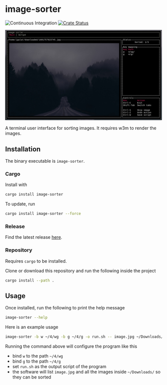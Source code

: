 # image-sorter

![Continuous Integration](https://github.com/jgalat/image-sorter/workflows/Continuous%20Integration/badge.svg)
[![Crate Status](https://img.shields.io/crates/v/image-sorter.svg)](https://crates.io/crates/image-sorter)

![Demo](.github/screenshot.jpg)

A terminal user interface for sorting images. It requires w3m to render the images.

## Installation

The binary executable is `image-sorter`.

### Cargo

Install with

```bash
cargo install image-sorter
```

To update, run

```bash
cargo install image-sorter --force
```

### Release

Find the latest release [here](https://github.com/jgalat/image-sorter/releases).

### Repository

Requires `cargo` to be installed.

Clone or download this repository and run the following inside the project

```bash
cargo install --path .
```

## Usage

Once installed, run the following to print the help message

```bash
image-sorter --help
```

Here is an example usage

```bash 
image-sorter -b w ~/4/wg -b g ~/4/g -o run.sh -- image.jpg ~/Downloads/
```

Running the command above will configure the program like this
- bind `w` to the path `~/4/wg`
- bind `g` to the path `~/4/g`
- set `run.sh` as the output script of the program
- the software will list `image.jpg` and all the images inside `~/Downloads/` so they can be sorted

